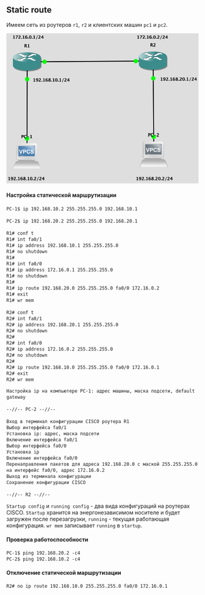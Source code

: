 ## Static route

Имеем сеть из роутеров `r1`, `r2` и клиентских машин `pc1` и `pc2`.

![Static route demo](static_route_net.png)

#### Настройка статической маршрутизации

```
PC-1$ ip 192.168.10.2 255.255.255.0 192.168.10.1

PC-2$ ip 192.168.20.2 255.255.255.0 192.168.20.1

R1# conf t
R1# int fa0/1
R1# ip address 192.168.10.1 255.255.255.0
R1# no shutdown
R1#
R1# int fa0/0
R1# ip address 172.16.0.1 255.255.255.0
R1# no shutdown
R1#
R1# ip route 192.168.20.0 255.255.255.0 fa0/0 172.16.0.2
R1# exit
R1# wr mem

R2# conf t
R2# int fa0/1
R2# ip address 192.168.20.1 255.255.255.0
R2# no shutdown
R2#
R2# int fa0/0
R2# ip address 172.16.0.2 255.255.255.0
R2# no shutdown
R2#
R2# ip route 192.168.10.0 255.255.255.0 fa0/0 172.16.0.1
R2# exit
R2# wr mem
```

```
Настройка ip на компьютере PC-1: адрес машины, маска подсети, default gateway

--//-- PC-2 --//--

Вход в терминал конфигурации CISCO роутера R1
Выбор интерфейса fa0/1
Установка ip: адрес, маска подсети
Включение интерфейса fa0/1
Выбор интерфейса fa0/0
Установка ip
Включение интерфейса fa0/0
Перенаправления пакетов для адреса 192.168.20.0 с маской 255.255.255.0 на интерфейс fa0/0, адрес 172.16.0.2
Выход из терминала конфигурации
Сохранение конфигурации CISCO

--//-- R2 --//--

```

`Startup config` и `running config` - два вида конфигураций на роутерах CISCO. `Startup` хранится на энергонезависимом носителе и будет загружен после перезагрузки, `running` - текущая работающая конфигурация. `wr mem` записывает `running` в `startup`.

#### Проверка работоспособности

```
PC-1$ ping 192.168.20.2 -c4
PC-2$ ping 192.168.10.2 -c4
```

#### Отключение статической маршрутизации

```
R2# no ip route 192.168.10.0 255.255.255.0 fa0/0 172.16.0.1
```
